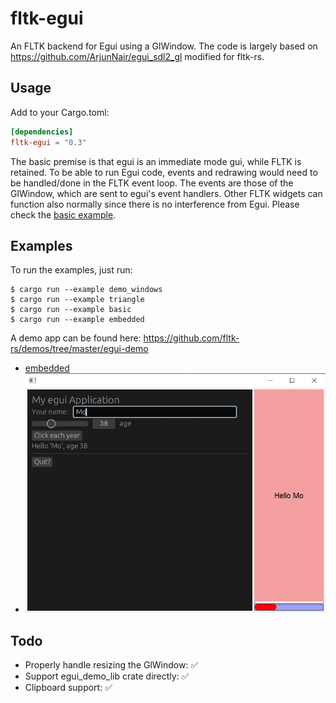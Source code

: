# fltk-egui

An FLTK backend for Egui using a GlWindow. The code is largely based on https://github.com/ArjunNair/egui_sdl2_gl modified for fltk-rs.

## Usage
Add to your Cargo.toml:
```toml
[dependencies]
fltk-egui = "0.3"
```

The basic premise is that egui is an immediate mode gui, while FLTK is retained. To be able to run Egui code, events and redrawing would need to be handled/done in the FLTK event loop. The events are those of the GlWindow, which are sent to egui's event handlers. Other FLTK widgets can function also normally since there is no interference from Egui.
Please check the [basic example](examples/basic.rs).

## Examples
To run the examples, just run:
```
$ cargo run --example demo_windows
$ cargo run --example triangle
$ cargo run --example basic
$ cargo run --example embedded
```

A demo app can be found here:
https://github.com/fltk-rs/demos/tree/master/egui-demo

- [embedded](examples/embedded.rs)
- ![alt_test](screenshots/egui.jpg)

## Todo
- Properly handle resizing the GlWindow: ✅
- Support egui_demo_lib crate directly: ✅
- Clipboard support: ✅
